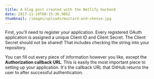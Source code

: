 ```yaml
---
title: A blog post created with the Netlify backend
date: 2017-11-24T08:15:36.905Z
thumbnail: /images/uploads/mustard-and-chesse.jpg
---
```

First, you'll need to register your application. Every registered OAuth application is assigned a unique Client ID and Client Secret. The Client Secret should not be shared! That includes checking the string into your repository.

You can fill out every piece of information however you like, except the **Authorization callback URL**. This is easily the most important piece to setting up your application. It's the callback URL that GitHub returns the user to after successful authentication.
